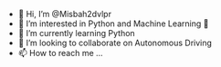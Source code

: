 - 👋 Hi, I’m @Misbah2dvlpr
- 👀 I’m interested in Python and Machine Learning 🤖
- 🌱 I’m currently learning Python
- 💞️ I’m looking to collaborate on Autonomous Driving
- 📫 How to reach me ...

<!---
Misbah2dvlpr/Misbah2dvlpr is a ✨ special ✨ repository because its `README.md` (this file) appears on your GitHub profile.
You can click the Preview link to take a look at your changes.
--->

